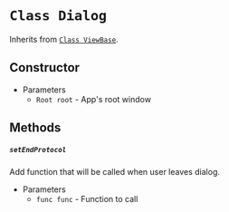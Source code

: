 # `Class Dialog`
Inherits from [`Class ViewBase`](`viewBase.md`).

## Constructor
- Parameters
    - `Root root` - App's root window

## Methods

##### `setEndProtocol`
Add function that will be called when user leaves dialog.
- Parameters
    - `func func` - Function to call

